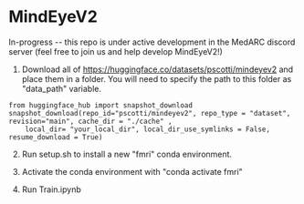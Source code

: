 # MindEyeV2

In-progress -- this repo is under active development in the MedARC discord server (feel free to join us and help develop MindEyeV2!)

1. Download all of https://huggingface.co/datasets/pscotti/mindeyev2 and place them in a folder. You will need to specify the path to this folder as "data_path" variable.

```
from huggingface_hub import snapshot_download 
snapshot_download(repo_id="pscotti/mindeyev2", repo_type = "dataset", revision="main", cache_dir = "./cache" ,
    local_dir= "your_local_dir", local_dir_use_symlinks = False, resume_download = True)
```

2. Run setup.sh to install a new "fmri" conda environment.

3. Activate the conda environment with "conda activate fmri"

4. Run Train.ipynb

